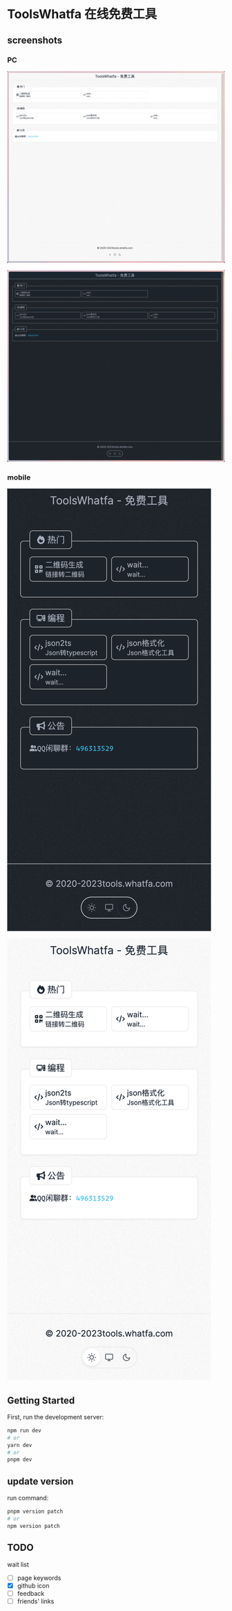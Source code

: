 # ToolsWhatfa 在线免费工具

## screenshots

### PC

![pc-light](./doc//screen-pc-dark.png)

![pc-dark](https://github.com/whatfa-space/ToolsWhatfa/blob/main/doc/pc-dark.png?raw=true)

### mobile

![mobile-dark](https://github.com/whatfa-space/ToolsWhatfa/blob/main/doc/mobile-dark.png?raw=true)

![mobile-light](https://github.com/whatfa-space/ToolsWhatfa/blob/main/doc/mobile-light.png?raw=true)

## Getting Started

First, run the development server:

```bash
npm run dev
# or
yarn dev
# or
pnpm dev
```

## update version

run command:

```bash
pnpm version patch
# or
npm version patch

```

## TODO

wait list

- [ ] page keywords
- [x] github icon
- [ ] feedback
- [ ] friends' links
